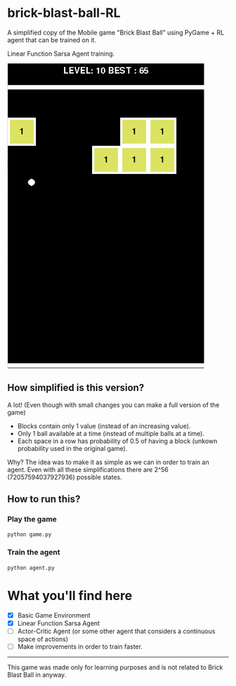 # brick-blast-ball-RL

A simplified copy of the Mobile game "Brick Blast Ball" using PyGame + RL agent that can be trained on it.

Linear Function Sarsa Agent training.

![](imgs/train.gif)

## How simplified is this version?

A lot! (Even though with small changes you can make a full version of the game)

* Blocks contain only 1 value (instead of an increasing value).
* Only 1 ball available at a time (instead of multiple balls at a time).
* Each space in a row has probability of 0.5 of having a block (unkown probability used in the original game). 

Why? The idea was to make it as simple as we can in order to train an agent.
Even with all these simplifications there are 2^56 (72057594037927936) possible states.

## How to run this?

### Play the game

```shell
python game.py
```

### Train the agent

```shell
python agent.py
```

# What you'll find here

- [x] Basic Game Environment
- [x] Linear Function Sarsa Agent
- [ ] Actor-Critic Agent (or some other agent that considers a continuous space of actions)
- [ ] Make improvements in order to train faster.

---
This game was made only for learning purposes and is not related to Brick Blast Ball in anyway.

